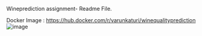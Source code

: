 Wineprediction assignment- Readme File.


Docker Image : https://hub.docker.com/r/varunkaturi/winequalityprediction
![image](https://user-images.githubusercontent.com/108843070/184054112-617f9fa9-eaab-4447-afff-69dd8b8136e6.png)
